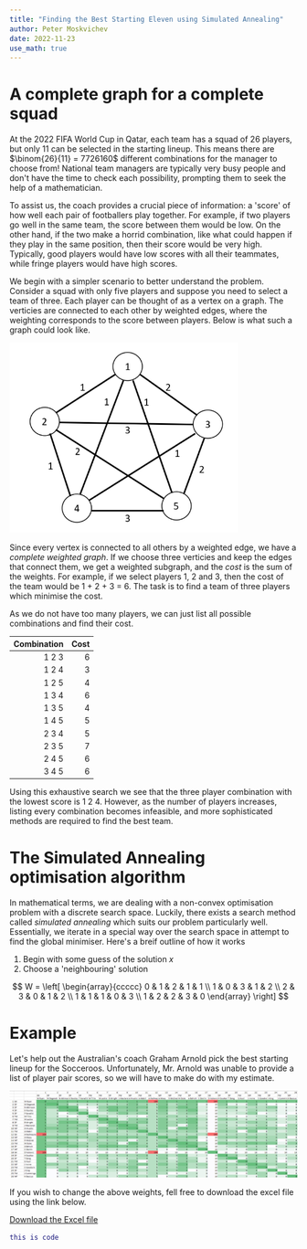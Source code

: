 ```yaml
---
title: "Finding the Best Starting Eleven using Simulated Annealing"
author: Peter Moskvichev
date: 2022-11-23
use_math: true
---
```


# A complete graph for a complete squad

At the 2022 FIFA World Cup in Qatar, each team has a squad of 26 players, but only 11 can be selected in the starting lineup. This means there are $\binom{26}{11} = 7726160$ different combinations for the manager to choose from! National team managers are typically very busy people and don't have the time to check each possibility, prompting them to seek the help of a mathematician. 

To assist us, the coach provides a crucial piece of information: a 'score' of how well each pair of footballers play together. For example, if two players go well in the same team, the score between them would be low. On the other hand, if the two make a horrid combination, like what could happen if they play in the same position, then their score would be very high. Typically, good players would have low scores with all their teammates, while fringe players would have high scores. 

We begin with a simpler scenario to better understand the problem. Consider a squad with only five players and suppose you need to select a team of three. Each player can be thought of as a vertex on a graph. The verticies are connected to each other by weighted edges, where the weighting corresponds to the score between players. Below is what such a graph could look like.

<img src="assets/5PlayerGraph.png" width="400">

Since every vertex is connected to all others by a weighted edge, we have a *complete weighted graph*. If we choose three verticies and keep the edges that connect them, we get a weighted subgraph, and the *cost* is the sum of the weights. For example, if we select players 1, 2 and 3, then the cost of the team would be 1 + 2 + 3 = 6. The task is to find a team of three players which minimise the cost. 

As we do not have too many players, we can just list all possible combinations and find their cost. 

| Combination | Cost |
| -----------: | ----: |
| 1 2 3     | 6 |
| 1 2 4     | 3 |
| 1 2 5     | 4 |
| 1 3 4     | 6 |
| 1 3 5     | 4 |
| 1 4 5     | 5 |
| 2 3 4     | 5 |
| 2 3 5     | 7 |
| 2 4 5     | 6 |
| 3 4 5     | 6 |

Using this exhaustive search we see that the three player combination with the lowest score is 1 2 4. However, as the number of players increases, listing every combination becomes infeasible, and more sophisticated methods are required to find the best team.

# The Simulated Annealing optimisation algorithm

In mathematical terms, we are dealing with a non-convex optimisation problem with a discrete search space. Luckily, there exists a search method called *simulated annealing* which suits our problem particularly well. Essentially, we iterate in a special way over the search space in attempt to find the global minimiser. Here's a breif outline of how it works

1.  Begin with some guess of the solution $x$
2. Choose a 'neighbouring' solution

$$ W = \left[ \begin{array}{ccccc} 0 & 1 & 2 & 1 & 1 \\
1 & 0 & 3 & 1 & 2 \\
2 & 3 & 0 & 1 & 2 \\
1 & 1 & 1 & 0 & 3 \\
1 & 2 & 2 & 3 & 0 \end{array} \right]
$$



# Example


Let's help out the Australian's coach Graham Arnold pick the best starting lineup for the Socceroos. Unfortunately, Mr. Arnold was unable to provide a list of player pair scores, so we will have to make do with my estimate. 

![Player pair scores](/assets/PlayerChem.png)

If you wish to change the above weights, fell free to download the excel file using the link below. 

<a href="assets/SocceroosGraph.xlsx" download>Download the Excel file</a>



```matlab
this is code
```
